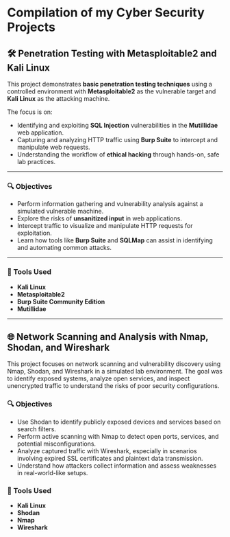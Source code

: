 # Compilation of my Cyber Security Projects

## 🛠️ Penetration Testing with Metasploitable2 and Kali Linux

This project demonstrates **basic penetration testing techniques** using a controlled environment with **Metasploitable2** as the vulnerable target and **Kali Linux** as the attacking machine.

The focus is on:

- Identifying and exploiting **SQL Injection** vulnerabilities in the **Mutillidae** web application.
- Capturing and analyzing HTTP traffic using **Burp Suite** to intercept and manipulate web requests.
- Understanding the workflow of **ethical hacking** through hands-on, safe lab practices.

---

### 🔍 Objectives

- Perform information gathering and vulnerability analysis against a simulated vulnerable machine.
- Explore the risks of **unsanitized input** in web applications.
- Intercept traffic to visualize and manipulate HTTP requests for exploitation.
- Learn how tools like **Burp Suite** and **SQLMap** can assist in identifying and automating common attacks.

---

### 🧰 Tools Used

- **Kali Linux**
- **Metasploitable2**
- **Burp Suite Community Edition**
- **Mutillidae**

---

## 🌐 Network Scanning and Analysis with Nmap, Shodan, and Wireshark

This project focuses on network scanning and vulnerability discovery using Nmap, Shodan, and Wireshark in a simulated lab environment. The goal was to identify exposed systems, analyze open services, and inspect unencrypted traffic to understand the risks of poor security configurations.

### 🔍 Objectives

- Use Shodan to identify publicly exposed devices and services based on search filters.
- Perform active scanning with Nmap to detect open ports, services, and potential misconfigurations.
- Analyze captured traffic with Wireshark, especially in scenarios involving expired SSL certificates and plaintext data transmission.
- Understand how attackers collect information and assess weaknesses in real-world-like setups.

### 🧰 Tools Used

- **Kali Linux**
- **Shodan**
- **Nmap**
- **Wireshark**
